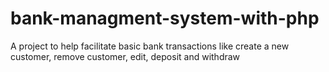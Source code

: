 # bank-managment-system-with-php
A project to help facilitate basic bank transactions like create a new customer, remove customer, edit, deposit and withdraw

